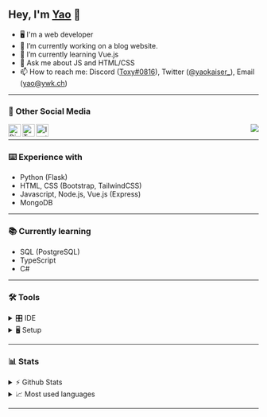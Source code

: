 
## Hey, I'm [Yao](https://yaokaiser.ch) 👋
<!-- [![alt text][1.1]][1]-->


- 🖥 I'm a web developer
- 🔭 I’m currently working on a blog website.
- 🌱 I’m currently learning Vue.js 
- 💬 Ask me about JS and HTML/CSS
- 📫 How to reach me: Discord ([Toxy#0816](https://discord.com/users/649332192119357460)), Twitter ([@yaokaiser_](https://twitter.com/yaokaiser_)), Email ([yao@ywk.ch](mailto:yao@ywk.ch))

---

### 📱 Other Social Media

<img align='right' src="https://lanyard-profile-readme.vercel.app/api/649332192119357460?bg=00000000">

<!-- [![](https://discord.c99.nl/widget/theme-4/649332192119357460.png)](https://discord.com/users/649332192119357460)-->


[<img align="left" alt="Discord" width="25px" src="https://user-images.githubusercontent.com/74461477/125820556-58470afc-206e-4b9b-8684-1707e637c253.png"/>][discord]
[<img align="left" alt="Twitter" width="25px" src="https://user-images.githubusercontent.com/74461477/125820562-2e7cf54d-355b-4ce4-a95b-072fc76799ec.png"/>][twitter]
[<img align="left" alt="Instagram" width="25px" src="https://user-images.githubusercontent.com/74461477/125820547-2c92c856-59b7-40ea-802c-796be8ee3c92.png"/>][instagram]

<br>

---

### ⌨️ Experience with
- Python (Flask)
- HTML, CSS (Bootstrap, TailwindCSS)
- Javascript, Node.js, Vue.js (Express)
- MongoDB

---

### 📚 Currently learning
- SQL (PostgreSQL)
- TypeScript
- C#

---

### 🛠 Tools

<details>
  <summary>🎛 IDE</summary>
  <p>
    <li> <a href="https://code.visualstudio.com">Visual Studio Code</a> </li>
    <li> <a href="https://visualstudio.com">Visual Studio</a> </li>
    <li> <a href="https://www.jetbrains.com/de-de/pycharm/download/">PyCharm</a> </li>
    <li> <a href="https://replit.com">Replit</a> </li>
  </p>
</details>

<details>
  <summary>🖥 Setup</summary>

- [Notebooks](#usage)
	- [Huawei MateBook Pro X](https://consumer.huawei.com/ch/laptops/matebook-x-pro-2020/)
	- [Apple MacBook Air](https://www.apple.com/macbook-air/)
</details>

---

### 📊 Stats

<!-- https://github-readme-stats.vercel.app/api?username=kaiseryao&show_icons=true&theme=cobalt -->

<details>
  <summary>⚡️ Github Stats</summary>
  <br>
  <img align="center" alt="kaiseryao's GitHub stats" src="https://github-readme-stats.vercel.app/api?username=kaiseryao&show_icons=true&theme=cobalt" />
</details>

<details>
  <summary>📈 Most used languages</summary>
  <br>
  <img align="center" alt="kaiseryao's most used languages" src="https://github-readme-stats.vercel.app/api/top-langs/?username=kaiseryao&langs_count=8&theme=cobalt" />
</details>

---

<!--
![instagram](https://user-images.githubusercontent.com/74461477/125820547-2c92c856-59b7-40ea-802c-796be8ee3c92.png)
![discord](https://user-images.githubusercontent.com/74461477/125820556-58470afc-206e-4b9b-8684-1707e637c253.png)
![twitter](https://user-images.githubusercontent.com/74461477/125820562-2e7cf54d-355b-4ce4-a95b-072fc76799ec.png)-->

[discord]: https://discord.com/users/649332192119357460
[Twitter]: https://twitter.com/yaokaiser_
[instagram]: https://instagram.com/yaokaiser_
